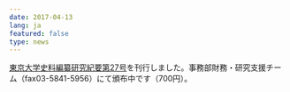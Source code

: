 ```yaml
---
date: 2017-04-13
lang: ja
featured: false
type: news
---
```

<a href="/publication/kiyo/kiyo0027.html" target="_blank">東京大学史料編纂研究紀要第27号</a>を刊行しました。事務部財務・研究支援チーム（fax03-5841-5956）にて頒布中です（700円）。
